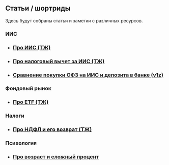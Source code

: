 ## Статьи / шортриды
Здесь будут собраны статьи и заметки с различных ресурсов.

### ИИС

- ### [Про ИИС (ТЖ)](https://journal.tinkoff.ru/iis/)

- ### [Про налоговый вычет за ИИС (ТЖ)](https://journal.tinkoff.ru/iis-instrukcia/)

- ### [Сравнение покупки ОФЗ на ИИС и депозита в банке (v1z)](https://github.com/v1z/financial-notes/blob/master/shorts/mine/iis.md)

### Фондовый рынок

- ### [Про ETF (ТЖ)](https://journal.tinkoff.ru/etfs/)

### Налоги

- ### [Про НДФЛ и его возврат (ТЖ)](https://journal.tinkoff.ru/ndfl-i-vychety/)

### Психология

- ### [Про возраст и сложный процент](https://github.com/v1z/financial-notes/blob/master/shorts/mine/age.md)